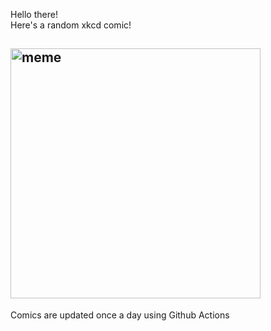Hello there! <br>Here's a random xkcd comic!<br>
## <img src="https://imgs.xkcd.com/comics/eht_black_hole_picture.png" alt="meme" width="400"/><br>
Comics are updated once a day using Github Actions